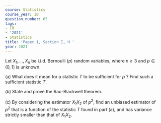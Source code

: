```yaml
---
course: Statistics
course_year: IB
question_number: 65
tags:
- IB
- '2021'
- Statistics
title: 'Paper 1, Section I, H '
year: 2021
---
```




Let $X_{1}, \ldots, X_{n}$ be i.i.d. Bernoulli $(p)$ random variables, where $n \geqslant 3$ and $p \in(0,1)$ is unknown.

(a) What does it mean for a statistic $T$ to be sufficient for $p$ ? Find such a sufficient statistic $T$.

(b) State and prove the Rao-Blackwell theorem.

(c) By considering the estimator $X_{1} X_{2}$ of $p^{2}$, find an unbiased estimator of $p^{2}$ that is a function of the statistic $T$ found in part (a), and has variance strictly smaller than that of $X_{1} X_{2}$.